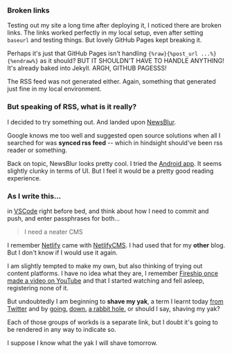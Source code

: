 ---
---

### Broken links

Testing out my site a long time after deploying it, I noticed there are
broken links. The links worked perfectly in my local setup, even after
setting `baseurl` and testing things.
But lovely GitHub Pages kept breaking it.

Perhaps it's just that GitHub Pages isn't handling `{%raw}{%post_url ...%}{%endraw%}` as
it should? BUT IT SHOULDN'T HAVE TO HANDLE ANYTHING! It's already baked
into Jekyll. ARGH, GITHUB PAGESSS!

The RSS feed was not generated either. Again, something that generated
just fine in my local environment.

### But speaking of RSS, what is it really?

I decided to try something out. And landed upon [NewsBlur](//newsblur.com).

Google knows me too well and suggested open source solutions when all I
searched for was **synced rss feed** -- which in hindsight should've been
rss reader or something.

Back on topic, NewsBlur looks pretty cool. I tried the
[Android app](https://play.google.com/store/apps/details?id=com.newsblur).
It seems slightly clunky in terms of UI. But I feel it would be a pretty
good reading experience.

### As I write this...

in [VSCode](https://code.visualstudio.com/) right before bed, and think
about how I need to commit and push, and enter passphrases for both...

> I need a neater CMS

I remember [Netlify](https://www.netlify.com/) came with
[NetlifyCMS](https://www.netlifycms.org/). I had used that for my **other**
blog. But I don't know if I would use it again.

I am slightly tempted to make my own, but also thinking of trying out
content platforms. I have no idea what they are, I remember
[Fireship once made a video on YouTube](https://youtu.be/c_8cplBi_gE)
and that I started watching and fell asleep, registering none of it.

But undoubtedly I am beginning to **shave my yak**, a term I learnt today
[from Twitter](https://twitter.com/synecdotal/status/1491248199109332992?s=20&t=htMoqIhRY1x7EQGq1_Q3EQ)
and by
[going.](https://www.reddit.com/r/ProgrammerHumor/comments/caqqs1/xkcd_explains_how_yak_shaving_using_a_trained/)
[down.](https://seths.blog/2005/03/dont_shave_that/)
[a rabbit hole.](https://medium.com/@firehoseproject/a-guide-to-yak-shaving-your-code-d30f98dc759)
or should I say, shaving my yak?

Each of those groups of workds is a separate link, but I doubt it's going
to be rendered in any way to indicate so.

I suppose I know what the yak I will shave tomorrow.
